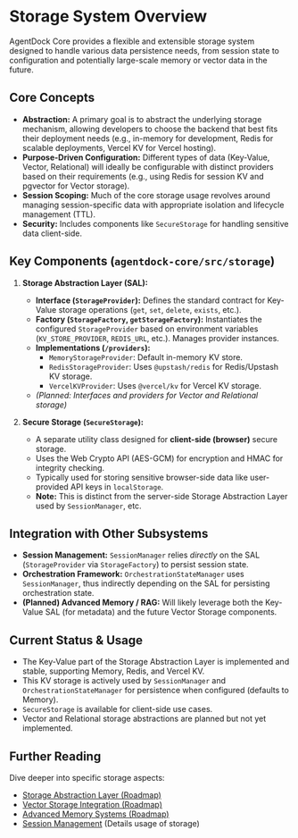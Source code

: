 # Storage System Overview

AgentDock Core provides a flexible and extensible storage system designed to handle various data persistence needs, from session state to configuration and potentially large-scale memory or vector data in the future.

## Core Concepts

- **Abstraction:** A primary goal is to abstract the underlying storage mechanism, allowing developers to choose the backend that best fits their deployment needs (e.g., in-memory for development, Redis for scalable deployments, Vercel KV for Vercel hosting).
- **Purpose-Driven Configuration:** Different types of data (Key-Value, Vector, Relational) will ideally be configurable with distinct providers based on their requirements (e.g., using Redis for session KV and pgvector for Vector storage).
- **Session Scoping:** Much of the core storage usage revolves around managing session-specific data with appropriate isolation and lifecycle management (TTL).
- **Security:** Includes components like `SecureStorage` for handling sensitive data client-side.

## Key Components (`agentdock-core/src/storage`)

1.  **Storage Abstraction Layer (SAL):**

    - **Interface (`StorageProvider`):** Defines the standard contract for Key-Value storage operations (`get`, `set`, `delete`, `exists`, etc.).
    - **Factory (`StorageFactory`, `getStorageFactory`):** Instantiates the configured `StorageProvider` based on environment variables (`KV_STORE_PROVIDER`, `REDIS_URL`, etc.). Manages provider instances.
    - **Implementations (`/providers`):**
      - `MemoryStorageProvider`: Default in-memory KV store.
      - `RedisStorageProvider`: Uses `@upstash/redis` for Redis/Upstash KV storage.
      - `VercelKVProvider`: Uses `@vercel/kv` for Vercel KV storage.
    - _(Planned: Interfaces and providers for Vector and Relational storage)_

2.  **Secure Storage (`SecureStorage`):**
    - A separate utility class designed for **client-side (browser)** secure storage.
    - Uses the Web Crypto API (AES-GCM) for encryption and HMAC for integrity checking.
    - Typically used for storing sensitive browser-side data like user-provided API keys in `localStorage`.
    - **Note:** This is distinct from the server-side Storage Abstraction Layer used by `SessionManager`, etc.

## Integration with Other Subsystems

- **Session Management:** `SessionManager` relies _directly_ on the SAL (`StorageProvider` via `StorageFactory`) to persist session state.
- **Orchestration Framework:** `OrchestrationStateManager` uses `SessionManager`, thus indirectly depending on the SAL for persisting orchestration state.
- **(Planned) Advanced Memory / RAG:** Will likely leverage both the Key-Value SAL (for metadata) and the future Vector Storage components.

## Current Status & Usage

- The Key-Value part of the Storage Abstraction Layer is implemented and stable, supporting Memory, Redis, and Vercel KV.
- This KV storage is actively used by `SessionManager` and `OrchestrationStateManager` for persistence when configured (defaults to Memory).
- `SecureStorage` is available for client-side use cases.
- Vector and Relational storage abstractions are planned but not yet implemented.

## Further Reading

Dive deeper into specific storage aspects:

- [Storage Abstraction Layer (Roadmap)](../roadmap/storage-abstraction.md)
- [Vector Storage Integration (Roadmap)](../roadmap/vector-storage.md)
- [Advanced Memory Systems (Roadmap)](../roadmap/advanced-memory.md)
- [Session Management](../architecture/sessions/session-management.md) (Details usage of storage)
